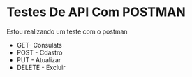 # Testes De API Com POSTMAN #
Estou realizando um teste com o postman
* GET- Consulats
* POST - Cdastro
* PUT - Atualizar
* DELETE - Excluir

